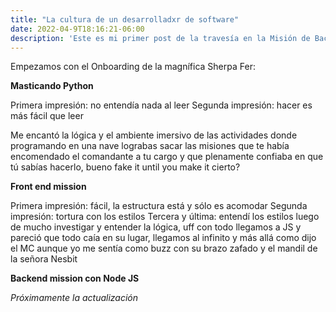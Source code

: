 ```yaml
---
title: "La cultura de un desarrolladxr de software"
date: 2022-04-9T18:16:21-06:00
description: 'Este es mi primer post de la travesía en la Misión de Backend con Node JS de Launch X.'
---
```


Empezamos con el Onboarding de la magnífica Sherpa Fer:

**Masticando Python**

Primera impresión: no entendía nada al leer
Segunda impresión: hacer es más fácil que leer

Me encantó la lógica y el ambiente imersivo de las actividades donde programando en una nave lograbas sacar las misiones que te había encomendado el comandante a tu cargo y que plenamente confiaba en que tú sabías hacerlo, bueno fake it until you make it cierto?

**Front end mission**

Primera impresión: fácil, la estructura está y sólo es acomodar
Segunda impresión: tortura con los estilos
Tercera y última: entendí los estilos luego de mucho investigar y entender la lógica, uff con todo llegamos a JS y pareció que todo caía en su lugar, llegamos al infinito y más allá como dijo el MC aunque yo me sentía como buzz con su brazo zafado y el mandil de la señora Nesbit


**Backend mission con Node JS**

*Próximamente la actualización*
